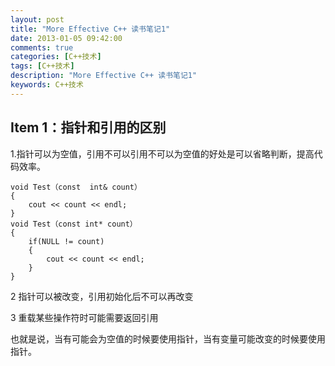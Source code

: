 ```yaml
---
layout: post
title: "More Effective C++ 读书笔记1"
date: 2013-01-05 09:42:00
comments: true
categories: [C++技术]
tags: [C++技术]
description: "More Effective C++ 读书笔记1"
keywords: C++技术
---
```


## Item 1：指针和引用的区别

1.指针可以为空值，引用不可以引用不可以为空值的好处是可以省略判断，提高代码效率。
```
void Test（const  int& count）
{
    cout << count << endl;
}
void Test（const int* count）
{
    if(NULL != count)
    {
        cout << count << endl;
    }
}
```

2 指针可以被改变，引用初始化后不可以再改变

3 重载某些操作符时可能需要返回引用

也就是说，当有可能会为空值的时候要使用指针，当有变量可能改变的时候要使用指针。
